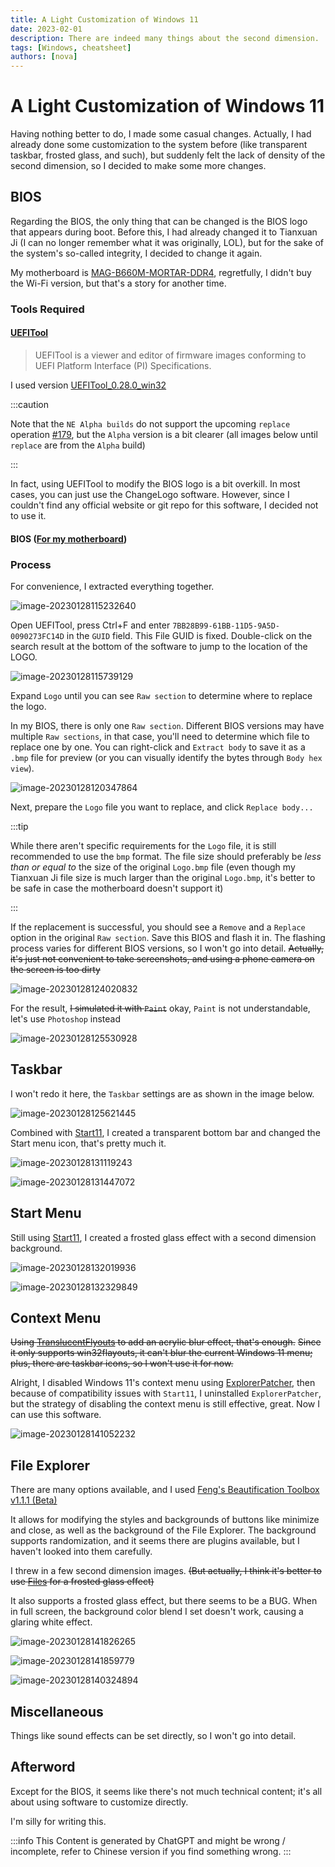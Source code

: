 ```yaml
---
title: A Light Customization of Windows 11
date: 2023-02-01
description: There are indeed many things about the second dimension.
tags: [Windows, cheatsheet]
authors: [nova]
---
```


# A Light Customization of Windows 11

Having nothing better to do, I made some casual changes. Actually, I had already done some customization to the system before (like transparent taskbar, frosted glass, and such), but suddenly felt the lack of density of the second dimension, so I decided to make some more changes.

<!--truncate-->

## BIOS

Regarding the BIOS, the only thing that can be changed is the BIOS logo that appears during boot. Before this, I had already changed it to Tianxuan Ji (I can no longer remember what it was originally, LOL), but for the sake of the system's so-called integrity, I decided to change it again.

My motherboard is [MAG-B660M-MORTAR-DDR4](https://www.msi.com/Motherboard/MAG-B660M-MORTAR-DDR4), regretfully, I didn't buy the Wi-Fi version, but that's a story for another time.

### Tools Required

#### [UEFITool](https://github.com/LongSoft/UEFITool)

> UEFITool is a viewer and editor of firmware images conforming to UEFI Platform Interface (PI) Specifications.

I used version [UEFITool_0.28.0_win32](https://github.com/LongSoft/UEFITool/releases/tag/0.28.0)

:::caution

Note that the `NE Alpha builds` do not support the upcoming `replace` operation [#179](https://github.com/LongSoft/UEFITool/issues/179), but the `Alpha` version is a bit clearer (all images below until `replace` are from the `Alpha` build)

:::

In fact, using UEFITool to modify the BIOS logo is a bit overkill. In most cases, you can just use the ChangeLogo software. However, since I couldn't find any official website or git repo for this software, I decided not to use it.

#### BIOS ([For my motherboard](https://www.msi.com/Motherboard/MAG-B660M-MORTAR-DDR4/support#bios))

### Process

For convenience, I extracted everything together.

![image-20230128115232640](https://oss.nova.gal/img/image-20230128115232640.png)

Open UEFITool, press Ctrl+F and enter `7BB28B99-61BB-11D5-9A5D-0090273FC14D` in the `GUID` field. This File GUID is fixed. Double-click on the search result at the bottom of the software to jump to the location of the LOGO.

![image-20230128115739129](https://oss.nova.gal/img/image-20230128115739129.png)

Expand `Logo` until you can see `Raw section` to determine where to replace the logo.

In my BIOS, there is only one `Raw section`. Different BIOS versions may have multiple `Raw sections`, in that case, you'll need to determine which file to replace one by one. You can right-click and `Extract body` to save it as a `.bmp` file for preview (or you can visually identify the bytes through `Body hex view`).

![image-20230128120347864](https://oss.nova.gal/img/image-20230128120347864.png)

Next, prepare the `Logo` file you want to replace, and click `Replace body...`

:::tip

While there aren't specific requirements for the `Logo` file, it is still recommended to use the `bmp` format. The file size should preferably be _less than or equal to_ the size of the original `Logo.bmp` file (even though my Tianxuan Ji file size is much larger than the original `Logo.bmp`, it's better to be safe in case the motherboard doesn't support it)

:::

If the replacement is successful, you should see a `Remove` and a `Replace` option in the original `Raw section`. Save this BIOS and flash it in. The flashing process varies for different BIOS versions, so I won't go into detail. ~~Actually, it's just not convenient to take screenshots, and using a phone camera on the screen is too dirty~~

![image-20230128124020832](https://oss.nova.gal/img/image-20230128124020832.png)

For the result, ~~I simulated it with `Paint`~~ okay, `Paint` is not understandable, let's use `Photoshop` instead

![image-20230128125530928](https://oss.nova.gal/img/image-20230128125530928.png)

## Taskbar

I won't redo it here, the `Taskbar` settings are as shown in the image below.

![image-20230128125621445](https://oss.nova.gal/img/image-20230128125621445.png)

Combined with [Start11](https://store.steampowered.com/app/1811010/Start11/), I created a transparent bottom bar and changed the Start menu icon, that's pretty much it.

![image-20230128131119243](https://oss.nova.gal/img/image-20230128131119243.png)

![image-20230128131447072](https://oss.nova.gal/img/image-20230128131447072.png)

## Start Menu

Still using [Start11](https://store.steampowered.com/app/1811010/Start11/), I created a frosted glass effect with a second dimension background.

![image-20230128132019936](https://oss.nova.gal/img/image-20230128132019936.png)

![image-20230128132329849](https://oss.nova.gal/img/image-20230128132329849.png)

## Context Menu

~~Using [TranslucentFlyouts](https://github.com/ALTaleX531/TranslucentFlyouts) to add an acrylic blur effect, that's enough.~~ ~~Since it only supports win32flayouts, it can't blur the current Windows 11 menu; plus, there are taskbar icons, so I won't use it for now.~~

Alright, I disabled Windows 11's context menu using [ExplorerPatcher](https://github.com/valinet/ExplorerPatcher), then because of compatibility issues with `Start11`, I uninstalled `ExplorerPatcher`, but the strategy of disabling the context menu is still effective, great. Now I can use this software.

![image-20230128141052232](https://oss.nova.gal/img/image-20230128141052232.png)

## File Explorer

There are many options available, and I used [Feng's Beautification Toolbox v1.1.1 (Beta)](https://winmoes.com/tools/12948.html)

It allows for modifying the styles and backgrounds of buttons like minimize and close, as well as the background of the File Explorer. The background supports randomization, and it seems there are plugins available, but I haven't looked into them carefully.

I threw in a few second dimension images. ~~(But actually, I think it's better to use [Files](https://www.microsoft.com/store/productId/9NGHP3DX8HDX) for a frosted glass effect)~~

It also supports a frosted glass effect, but there seems to be a BUG. When in full screen, the background color blend I set doesn't work, causing a glaring white effect.

![image-20230128141826265](https://oss.nova.gal/img/image-20230128141826265.png)

![image-20230128141859779](https://oss.nova.gal/img/image-20230128141859779.png)

![image-20230128140324894](https://oss.nova.gal/img/image-20230128140324894.png)

## Miscellaneous

Things like sound effects can be set directly, so I won't go into detail.

## Afterword

Except for the BIOS, it seems like there's not much technical content; it's all about using software to customize directly.

I'm silly for writing this.

:::info
This Content is generated by ChatGPT and might be wrong / incomplete, refer to Chinese version if you find something wrong.
:::

<!-- AI -->
